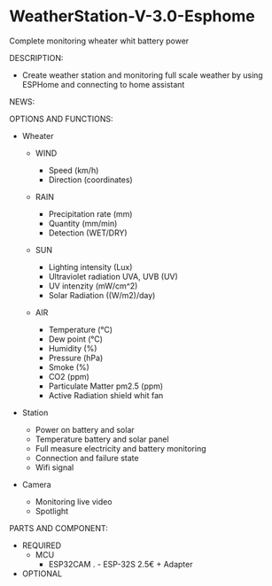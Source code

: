 # WeatherStation-V-3.0-Esphome
Complete monitoring wheater whit battery power

DESCRIPTION:
 - Create weather station and monitoring full scale weather by using ESPHome and connecting to home assistant
 
NEWS:

OPTIONS AND FUNCTIONS:
- Wheater
  - WIND
    - Speed (km/h)
    - Direction (coordinates)
  
  - RAIN
    - Precipitation rate (mm)
    - Quantity (mm/min)
    - Detection (WET/DRY)
  
  - SUN
    - Lighting intensity (Lux)
    - Ultraviolet radiation UVA, UVB (UV)
    - UV intenzity (mW/cm^2)
    - Solar Radiation ((W/m2)/day)
  
  - AIR
    - Temperature (°C)
    - Dew point (°C)
    - Humidity (%)
    - Pressure (hPa)
    - Smoke (%)
    - CO2 (ppm)
    - Particulate Matter pm2.5 (ppm)
    - Active Radiation shield whit fan

- Station
   - Power on battery and solar
   - Temperature battery and solar panel
   - Full measure electricity and battery monitoring
   - Connection and failure state
   - Wifi signal

- Camera
   - Monitoring live video
   - Spotlight
 
PARTS AND COMPONENT:
- REQUIRED
   - MCU
      - ESP32CAM
.     - ESP-32S 2.5€ + Adapter
- OPTIONAL
  



